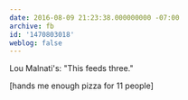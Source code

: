 ```yaml
---
date: 2016-08-09 21:23:38.000000000 -07:00
archive: fb
id: '1470803018'
weblog: false
---
```


Lou Malnati's: "This feeds three."

[hands me enough pizza for 11 people]
